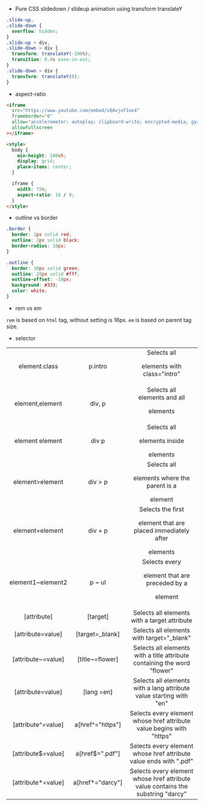 - Pure CSS slidedown / slideup animation using transform translateY

```css
.slide-up,
.slide-down {
  overflow: hidden;
}
.slide-up > div,
.slide-down > div {
  transform: translateY(-100%);
  transition: 0.4s ease-in-out;
}
.slide-down > div {
  transform: translateY(0);
}
```

- aspect-ratio

```html
<iframe
  src="https://www.youtube.com/embed/vQAvjof1oe4"
  frameborder="0"
  allow="accelerometer; autoplay; clipboard-write; encrypted-media; gyroscope; picture-in-picture"
  allowfullscreen
></iframe>

<style>
  body {
    min-height: 100vh;
    display: grid;
    place-items: center;
  }

  iframe {
    width: 75%;
    aspect-ratio: 16 / 9;
  }
</style>
```

- outline vs border

```css
.border {
  border: 2px solid red;
  outline: 2px solid black;
  border-radius: 10px;
}

.outline {
  border: 30px solid green;
  outline: 20px solid #fff;
  outline-offset: -10px;
  background: #333;
  color: white;
}
```

- rem vs em

`rem` is based on `html` tag, without setting is 16px.
`em` is based on parent tag size.

- selector

|                    |                  |                                                                                     |
| :----------------: | :--------------: | :---------------------------------------------------------------------------------: |
|   element.class    |     p.intro      |                     Selects all <p> elements with class="intro"                     |
|  element,element   |      div, p      |                   Selects all <div> elements and all <p> elements                   |
|  element element   |      div p       |                   Selects all <p> elements inside <div> elements                    |
|  element>element   |     div > p      |            Selects all <p> elements where the parent is a <div> element             |
|  element+element   |     div + p      |   Selects the first <p> element that are placed immediately after <div> elements    |
| element1~element2  |      p ~ ul      |            Selects every <ul> element that are preceded by a <p> element            |
|    [attribute]     |     [target]     |                    Selects all elements with a target attribute                     |
| [attribute=value]  | [target=_blank]  |                     Selects all elements with target="\_blank"                      |
| [attribute~=value] | [title~=flower]  |      Selects all elements with a title attribute containing the word "flower"       |
| [attribute=value]  |    [lang =en]    |         Selects all elements with a lang attribute value starting with "en"         |
| [attribute^=value] | a[href^="https"] |      Selects every <a> element whose href attribute value begins with "https"       |
| [attribute$=value] | a[href$=".pdf"]  |        Selects every <a> element whose href attribute value ends with ".pdf"        |
| [attribute*=value] | a[href*="darcy"] | Selects every <a> element whose href attribute value contains the substring "darcy" |
